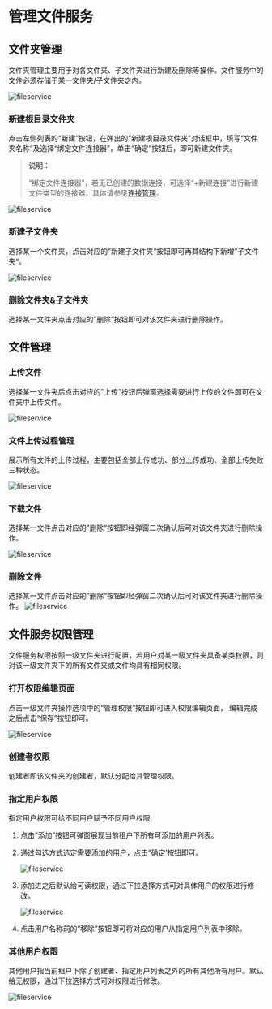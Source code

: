 # 管理文件服务

## 文件夹管理

文件夹管理主要用于对各文件夹、子文件夹进行新建及删除等操作。文件服务中的文件必须存储于某一文件夹/子文件夹之内。

![fileservice](https://docimages.blob.core.chinacloudapi.cn/images/Console/Datacentor/fileervice1.png)

### 新建根目录文件夹

点击左侧列表的“新建”按钮，在弹出的“新建根目录文件夹”对话框中，填写“文件夹名称”及选择“绑定文件连接器”，单击“确定”按钮后，即可新建文件夹。

>**说明：**
>
>“绑定文件连接器”，若无已创建的数据连接，可选择“+新建连接”进行新建文件类型的连接器，具体请参见[连接管理](./datacentor/../../Connector.md)。

![fileservice](https://docimages.blob.core.chinacloudapi.cn/images/Console/createrootfloder20210413.png)

### 新建子文件夹

选择某一个文件夹，点击对应的”新建子文件夹“按钮即可再其结构下新增”子文件夹“。

![fileservice](https://docimages.blob.core.chinacloudapi.cn/images/Console/Datacentor/fileservice3.png)

### 删除文件夹&子文件夹

选择某一文件夹点击对应的”删除“按钮即可对该文件夹进行删除操作。

## 文件管理

### 上传文件

选择某一文件夹后点击对应的"上传"按钮后弹窗选择需要进行上传的文件即可在文件夹中上传文件。

![fileservice](https://docimages.blob.core.chinacloudapi.cn/images/Console/Datacentor/uploadfile.png)

### 文件上传过程管理

展示所有文件的上传过程，主要包括全部上传成功、部分上传成功、全部上传失败三种状态。

![fileservice](https://docimages.blob.core.chinacloudapi.cn/images/Console/Datacentor/uploadstatus.png)

### 下载文件

选择某一文件点击对应的”删除“按钮即经弹窗二次确认后可对该文件夹进行删除操作。

![fileservice](https://docimages.blob.core.chinacloudapi.cn/images/Console/Datacentor/downloadfile.png)

### 删除文件

选择某一文件点击对应的”删除“按钮即经弹窗二次确认后可对该文件夹进行删除操作。
![fileservice](https://docimages.blob.core.chinacloudapi.cn/images/Console/Datacentor/deletefile.png)

## 文件服务权限管理

文件服务权限按照一级文件夹进行配置，若用户对某一级文件夹具备某类权限，则对该一级文件夹下的所有文件夹或文件均具有相同权限。

### 打开权限编辑页面

点击一级文件夹操作选项中的“管理权限”按钮即可进入权限编辑页面， 编辑完成之后点击“保存”按钮即可。

![fileservice](https://docimages.blob.core.chinacloudapi.cn/images/Console/Datacentor/fileauthority1.png)

### 创建者权限

创建者即该文件夹的创建者，默认分配给其管理权限。

### 指定用户权限

指定用户权限可给不同用户赋予不同用户权限

1. 点击“添加”按钮可弹窗展现当前租户下所有可添加的用户列表。

2. 通过勾选方式选定需要添加的用户，点击“确定’按钮即可。

    ![fileservice](https://docimages.blob.core.chinacloudapi.cn/images/Console/Datacentor/fileauthority2.png)

3. 添加进之后默认给可读权限，通过下拉选择方式可对具体用户的权限进行修改。

    ![fileservice](https://docimages.blob.core.chinacloudapi.cn/images/Console/Datacentor/fileauthority3.png)

4. 点击用户名称前的“移除”按钮即可将对应的用户从指定用户列表中移除。

### 其他用户权限

其他用户指当前租户下除了创建者、指定用户列表之外的所有其他所有用户。默认给无权限，通过下拉选择方式可对权限进行修改。

![fileservice](https://docimages.blob.core.chinacloudapi.cn/images/Console/Datacentor/fileauthority5.png)
